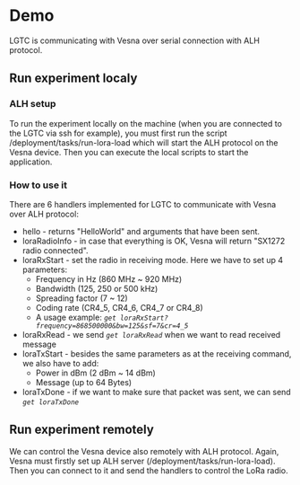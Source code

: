 # Demo

LGTC is communicating with Vesna over serial connection with ALH protocol.

## Run experiment localy

### ALH setup

To run the experiment locally on the machine (when you are connected to the LGTC via ssh for example), you must first run the script /deployment/tasks/run-lora-load which will start the ALH protocol on the Vesna device. Then you can execute the local scripts to start the application.

### How to use it

There are 6 handlers implemented for LGTC to communicate with Vesna over ALH protocol:

* hello - returns "HelloWorld" and arguments that have been sent.
* loraRadioInfo - in case that everything is OK, Vesna will return "SX1272 radio connected".
* loraRxStart - set the radio in receiving mode. Here we have to set up 4 parameters:
    * Frequency in Hz (860 MHz ~ 920 MHz)
    * Bandwidth (125, 250 or 500 kHz)
    * Spreading factor (7 ~ 12)
    * Coding rate (CR4_5, CR4_6, CR4_7 or CR4_8)
    * A usage example: *```get loraRxStart?frequency=868500000&bw=125&sf=7&cr=4_5```*
* loraRxRead - we send *```get loraRxRead```* when we want to read received message
* loraTxStart - besides the same parameters as at the receiving command, we also have to add:
    * Power in dBm (2 dBm ~ 14 dBm)
    * Message (up to 64 Bytes)
* loraTxDone - if we want to make sure that packet was sent, we can send *```get loraTxDone```*

## Run experiment remotely

We can control the Vesna device also remotely with ALH protocol. Again, Vesna must firstly set up ALH server (/deployment/tasks/run-lora-load). Then you can connect to it and send the handlers to control the LoRa radio.